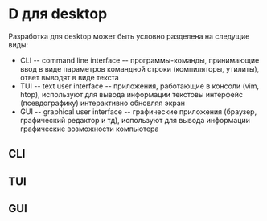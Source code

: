 # D для desktop

Разработка для desktop может быть условно разделена на следущие виды:

* CLI -- command line interface -- программы-команды, принимающие ввод в виде параметров командной строки (компиляторы, утилиты), ответ выводят в виде текста
* TUI -- text user interface -- приложения, работающие в консоли (vim, htop), используют для вывода информации текстовы интерфейс (псевдографику) интерактивно обновляя экран
* GUI -- graphical user interface -- графические приложения (браузер, графический редактор и тд), используют для вывода информации графические возможности компьютера

## CLI

## TUI

## GUI
